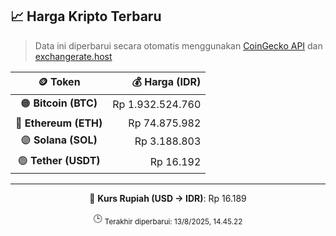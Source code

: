 

<!-- HARGA_KRIPTO -->
## 📈 Harga Kripto Terbaru

> Data ini diperbarui secara otomatis menggunakan [CoinGecko API](https://www.coingecko.com/) dan [exchangerate.host](https://exchangerate.host/)

<div align="center">

| 🪙 Token | 💰 Harga (IDR) |
|:------:|---------------:|
| 🟠 **Bitcoin (BTC)**   | Rp 1.932.524.760 |
| 🔵 **Ethereum (ETH)**  | Rp 74.875.982 |
| 🟣 **Solana (SOL)**    | Rp 3.188.803 |
| 🟢 **Tether (USDT)**   | Rp 16.192 |

---

💱 **Kurs Rupiah (USD → IDR)**: Rp 16.189

🕒 <sub>Terakhir diperbarui: 13/8/2025, 14.45.22</sub>

</div>
<!-- /HARGA_KRIPTO -->
